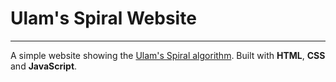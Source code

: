 # Ulam's Spiral Website
***
A simple website showing the [Ulam's Spiral algorithm](https://en.wikipedia.org/wiki/Ulam_spiral). Built with **HTML**, **CSS** and **JavaScript**.
